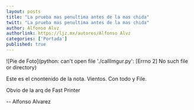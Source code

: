 ```yaml
---
layout: posts
title: "La prueba mas penultima antes de la mas chida"
twitt: "La prueba mas penultima antes de la mas chida"
author: Alfonso Alvz
authorlink: https://ljz.mx/autores/Alfonso Alvz
categories: ['Portada']
published: true
---
```

![Pie de Foto](python: can't open file './callImgur.py': [Errno 2] No such file or directory)

Este es el cnontenido de la nota. Vientos. Con todo y File.

Obvio de la arq de Fast Printer

-- 
Alfonso Alvarez


